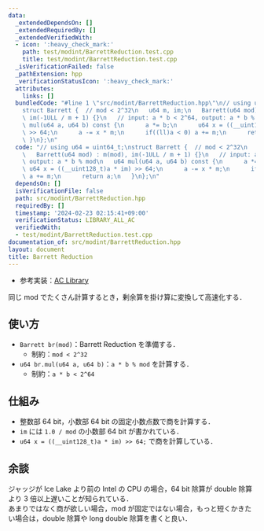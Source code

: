 ```yaml
---
data:
  _extendedDependsOn: []
  _extendedRequiredBy: []
  _extendedVerifiedWith:
  - icon: ':heavy_check_mark:'
    path: test/modint/BarrettReduction.test.cpp
    title: test/modint/BarrettReduction.test.cpp
  _isVerificationFailed: false
  _pathExtension: hpp
  _verificationStatusIcon: ':heavy_check_mark:'
  attributes:
    links: []
  bundledCode: "#line 1 \"src/modint/BarrettReduction.hpp\"\n// using u64 = uint64_t;\n\
    struct Barrett {  // mod < 2^32\n   u64 m, im;\n   Barrett(u64 mod) : m(mod),\
    \ im(-1ULL / m + 1) {}\n   // input: a * b < 2^64, output: a * b % mod\n   u64\
    \ mul(u64 a, u64 b) const {\n      a *= b;\n      u64 x = ((__uint128_t)a * im)\
    \ >> 64;\n      a -= x * m;\n      if((ll)a < 0) a += m;\n      return a;\n  \
    \ }\n};\n"
  code: "// using u64 = uint64_t;\nstruct Barrett {  // mod < 2^32\n   u64 m, im;\n\
    \   Barrett(u64 mod) : m(mod), im(-1ULL / m + 1) {}\n   // input: a * b < 2^64,\
    \ output: a * b % mod\n   u64 mul(u64 a, u64 b) const {\n      a *= b;\n     \
    \ u64 x = ((__uint128_t)a * im) >> 64;\n      a -= x * m;\n      if((ll)a < 0)\
    \ a += m;\n      return a;\n   }\n};\n"
  dependsOn: []
  isVerificationFile: false
  path: src/modint/BarrettReduction.hpp
  requiredBy: []
  timestamp: '2024-02-23 02:15:41+09:00'
  verificationStatus: LIBRARY_ALL_AC
  verifiedWith:
  - test/modint/BarrettReduction.test.cpp
documentation_of: src/modint/BarrettReduction.hpp
layout: document
title: Barrett Reduction
---
```

- 参考実装：[AC Library](https://github.com/atcoder/ac-library/blob/master/atcoder/internal_math.hpp)

同じ mod でたくさん計算するとき，剰余算を掛け算に変換して高速化する．

## 使い方

- `Barrett br(mod)`：Barrett Reduction を準備する．
    - 制約：`mod < 2^32`
- `u64 br.mul(u64 a, u64 b)`：`a * b % mod` を計算する．
    - 制約：`a * b < 2^64`

## 仕組み

- 整数部 64 bit，小数部 64 bit の固定小数点数で商を計算する．
- `im` には `1.0 / mod` の小数部 64 bit が書かれている．
- `u64 x = ((__uint128_t)a * im) >> 64;` で商を計算している．

## 余談

ジャッジが Ice Lake より前の Intel の CPU の場合，64 bit 除算が double 除算より 3 倍以上遅いことが知られている．  
あまりではなく商が欲しい場合，mod が固定ではない場合，もっと短くかきたい場合は，double 除算や long double 除算を書くと良い． 
